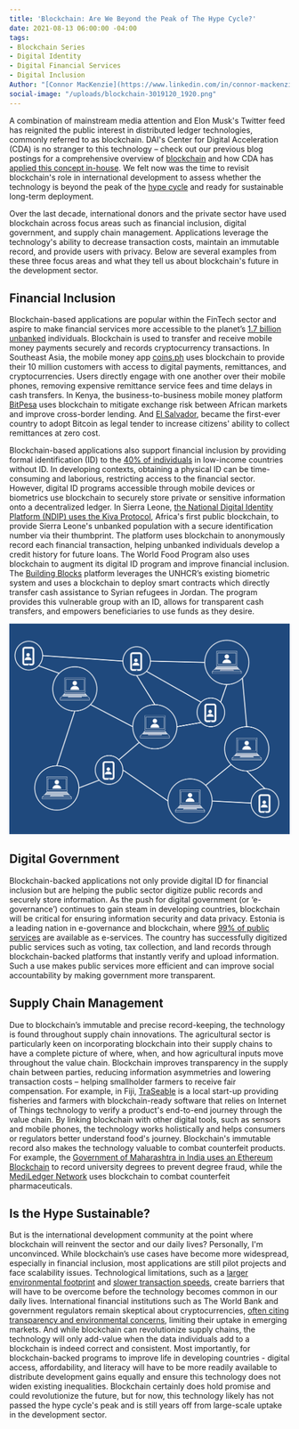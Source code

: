 ```yaml
---
title: 'Blockchain: Are We Beyond the Peak of The Hype Cycle?'
date: 2021-08-13 06:00:00 -04:00
tags:
- Blockchain Series
- Digital Identity
- Digital Financial Services
- Digital Inclusion
Author: "[Connor MacKenzie](https://www.linkedin.com/in/connor-mackenzie/)"
social-image: "/uploads/blockchain-3019120_1920.png"
---
```


A combination of mainstream media attention and Elon Musk's Twitter feed has reignited the public interest in distributed ledger technologies, commonly referred to as blockchain. DAI's Center for Digital Acceleration (CDA) is no stranger to this technology – check out our previous blog postings for a comprehensive overview of [blockchain](https://dai-global-digital.com/blockchain-for-development-part-1-understanding-the-tech.html) and how CDA has [applied this concept in-house](https://dai-global-digital.com/getting-past-the-blockchain-hype-cycle.html). We felt now was the time to revisit blockchain's role in international development to assess whether the technology is beyond the peak of the [hype cycle](https://www.gartner.com/en/research/methodologies/gartner-hype-cycle) and ready for sustainable long-term deployment.

Over the last decade, international donors and the private sector have used blockchain across focus areas such as financial inclusion, digital government, and supply chain management. Applications leverage the technology's ability to decrease transaction costs, maintain an immutable record, and provide users with privacy. Below are several examples from these three focus areas and what they tell us about blockchain's future in the development sector.

<!--more-->

## Financial Inclusion

Blockchain-based applications are popular within the FinTech sector and aspire to make financial services more accessible to the planet’s [1.7 billion unbanked](https://globalfindex.worldbank.org/sites/globalfindex/files/chapters/2017%20Findex%20full%20report_chapter2.pdf) individuals. Blockchain is used to transfer and receive mobile money payments securely and records cryptocurrency transactions. In Southeast Asia, the mobile money app [coins.ph](https://coins.ph/) uses blockchain to provide their 10 million customers with access to digital payments, remittances, and cryptocurrencies. Users directly engage with one another over their mobile phones, removing expensive remittance service fees and time delays in cash transfers. In Kenya, the business-to-business mobile money platform [BitPesa](https://www.coindesk.com/company/bitpesa) uses blockchain to mitigate exchange risk between African markets and improve cross-border lending. And [El Salvador](https://www.forbes.com/sites/lawrencewintermeyer/2021/08/05/could-developing-nations-follow-el-salvadors-move-to-bitcoin/?sh=11b42c528b70), became the first-ever country to adopt Bitcoin as legal tender to increase citizens' ability to collect remittances at zero cost.

Blockchain-based applications also support financial inclusion by providing formal identification (ID) to the [40% of individuals](https://documents1.worldbank.org/curated/en/953621531854471275/Global-ID-Coverage-Barriers-and-Use-by-the-Numbers-Insights-from-the-ID4D-Findex-Survey.pdf) in low-income countries without ID. In developing contexts, obtaining a physical ID can be time-consuming and laborious, restricting access to the financial sector. However, digital ID programs accessible through mobile devices or biometrics use blockchain to securely store private or sensitive information onto a decentralized ledger. In Sierra Leone, [the National Digital Identity Platform (NDIP) uses the Kiva Protocol](https://www.kiva.org/blog/kivas-next-frontier-kiva-protocol), Africa's first public blockchain, to provide Sierra Leone's unbanked population with a secure identification number via their thumbprint. The platform uses blockchain to anonymously record each financial transaction, helping unbanked individuals develop a credit history for future loans. The World Food Program also uses blockchain to augment its digital ID program and improve financial inclusion. The [Building Blocks](https://innovation.wfp.org/project/building-blocks) platform leverages the UNHCR’s existing biometric system and uses a blockchain to deploy smart contracts which directly transfer cash assistance to Syrian refugees in Jordan. The program provides this vulnerable group with an ID, allows for transparent cash transfers, and empowers beneficiaries to use funds as they desire.

![blockchain-3019120_1920.png](/uploads/blockchain-3019120_1920.png)

## Digital Government

Blockchain-backed applications not only provide digital ID for financial inclusion but are helping the public sector digitize public records and securely store information. As the push for digital government (or ‘e-governance’) continues to gain steam in developing countries, blockchain will be critical for ensuring information security and data privacy. Estonia is a leading nation in e-governance and blockchain, where [99% of public services](https://www.pwc.com/gx/en/services/legal/tech/assets/estonia-the-digital-republic-secured-by-blockchain.pdf) are available as e-services. The country has successfully digitized public services such as voting, tax collection, and land records through blockchain-backed platforms that instantly verify and upload information. Such a use makes public services more efficient and can improve social accountability by making government more transparent.

## Supply Chain Management

Due to blockchain’s immutable and precise record-keeping, the technology is found throughout supply chain innovations. The agricultural sector is particularly keen on incorporating blockchain into their supply chains to have a complete picture of where, when, and how agricultural inputs move throughout the value chain. Blockchain improves transparency in the supply chain between parties, reducing information asymmetries and lowering transaction costs – helping smallholder farmers to receive fair compensation. For example, in Fiji, [TraSeable](https://www.traseable.com/about/) is a local start-up providing fisheries and farmers with blockchain-ready software that relies on Internet of Things technology to verify a product's end-to-end journey through the value chain. By linking blockchain with other digital tools, such as sensors and mobile phones, the technology works holistically and helps consumers or regulators better understand food's journey. Blockchain's immutable record also makes the technology valuable to combat counterfeit products. For example, the [Government of Maharashtra in India uses an Ethereum Blockchain](https://www.businessinsider.in/cryptocurrency/news/maharashtra-karnataka-and-telangana-plan-to-use-ethereum-in-their-fight-against-fake-degrees/articleshow/84823688.cms) to record university degrees to prevent degree fraud, while the [MediLedger Network](https://www.mediledger.com/) uses blockchain to combat counterfeit pharmaceuticals.

## Is the Hype Sustainable?

But is the international development community at the point where blockchain will reinvent the sector and our daily lives? Personally, I'm unconvinced. While blockchain’s use cases have become more widespread, especially in financial inclusion, most applications are still pilot projects and face scalability issues. Technological limitations, such as a [larger environmental footprint](https://www.nature.com/articles/s41467-021-22256-3) and [slower transaction speeds](https://towardsdatascience.com/the-blockchain-scalability-problem-the-race-for-visa-like-transaction-speed-5cce48f9d44), create barriers that will have to be overcome before the technology becomes common in our daily lives. International financial institutions such as The World Bank and government regulators remain skeptical about cryptocurrencies, [often citing transparency and environmental concerns](https://www.bbc.com/news/business-57507386), limiting their uptake in emerging markets. And while blockchain can revolutionize supply chains, the technology will only add-value when the data individuals add to a blockchain is indeed correct and consistent. Most importantly, for blockchain-backed programs to improve life in developing countries - digital access, affordability, and literacy will have to be more readily available to distribute development gains equally and ensure this technology does not widen existing inequalities. Blockchain certainly does hold promise and could revolutionize the future, but for now, this technology likely has not passed the hype cycle's peak and is still years off from large-scale uptake in the development sector.